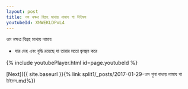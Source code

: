 ```yaml
---
layout: post
title: ওম নক্ষত্র বিগ্রহ মাথায় নামায গা টাইমস
youtubeId: XNWEKLDPxL4
---
```

 
 
 ওম নক্ষত্র বিগ্রহ মাথায় নামায  
 
 -  যার দেহ এবং বুদ্ধি রয়েছে যা তারার মতো জ্বলজ্বল করে 
 
  
 
  
 
 
 
 
 
 


{% include youtubePlayer.html id=page.youtubeId %}
 
[Next]({{ site.baseurl }}{% link  split1/_posts/2017-01-29-ওম গুনা বাধায় নামায গা টাইমস.md%})
 

